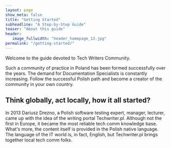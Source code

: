 ```yaml
---
layout: page
show_meta: false
title: "Getting Started"
subheadline: "A Step-by-Step Guide"
teaser: "About this guide"
header:
   image_fullwidth: "header_homepage_13.jpg"
permalink: "/getting-started/"
---
```

Welcome to the guide devoted to Tech Writers Community.

Such a community of practice in Poland has been formed successfully over the years. The demand for Documentation Specialists is constantly increasing. Follow the successful Polish path and become a creator of the community in your own country. 

## Think globally, act locally, how it all started?
In 2013 Dariusz Drezno, a Polish software testing expert, manager, lecturer, came up with the idea of the writing portal Techwriter.pl. Although not the first in Europe, it became the most reliable tech comm knowledge base. What's more, the content itself is provided in the Polish native language. The language of the IT world is, in fact, English, but Techwriter.pl brings together local tech comm folks. 


